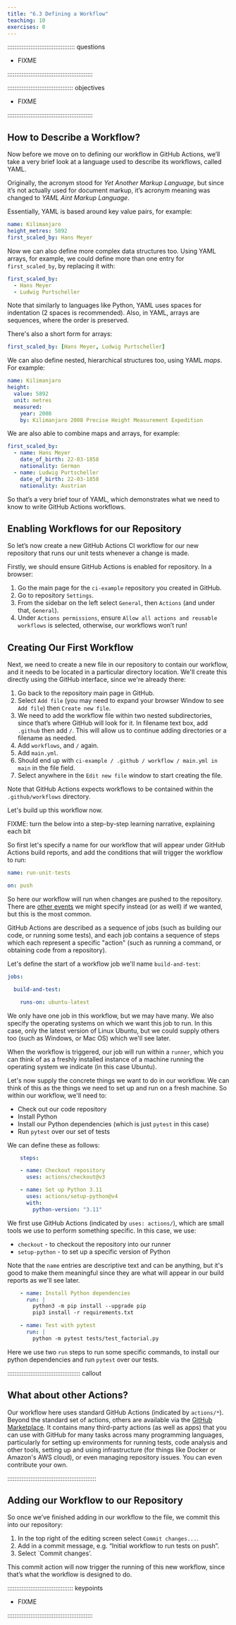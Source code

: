 ```yaml
---
title: "6.3 Defining a Workflow"
teaching: 10
exercises: 0
---
```


:::::::::::::::::::::::::::::::::::::: questions 

- FIXME

::::::::::::::::::::::::::::::::::::::::::::::::

::::::::::::::::::::::::::::::::::::: objectives

- FIXME

::::::::::::::::::::::::::::::::::::::::::::::::

## How to Describe a Workflow?

Now before we move on to defining our workflow in GitHub Actions,
we’ll take a very brief look at a language used to describe its workflows,
called YAML.

Originally, the acronym stood for *Yet Another Markup Language*,
but since it’s not actually used for document markup,
it’s acronym meaning was changed to *YAML Aint Markup Language*.

Essentially, YAML is based around key value pairs, for example:

```yaml
name: Kilimanjaro
height_metres: 5892
first_scaled_by: Hans Meyer
```

Now we can also define more complex data structures too.
Using YAML arrays, for example,
we could define more than one entry for `first_scaled_by`,
by replacing it with:

```yaml
first_scaled_by:
  - Hans Meyer
  - Ludwig Purtscheller
```

Note that similarly to languages like Python,
YAML uses spaces for indentation (2 spaces is recommended).
Also, in YAML, arrays are sequences,
where the order is preserved.

There's also a short form for arrays:

```yaml
first_scaled_by: [Hans Meyer, Ludwig Purtscheller]
```

We can also define nested, hierarchical structures too, using YAML *maps*.
For example:

```yaml
name: Kilimanjaro
height:
  value: 5892
  unit: metres
  measured:
    year: 2008
    by: Kilimanjaro 2008 Precise Height Measurement Expedition
```

We are also able to combine maps and arrays,
for example:

```yaml
first_scaled_by:
  - name: Hans Meyer
    date_of_birth: 22-03-1858
    nationality: German
  - name: Ludwig Purtscheller
    date_of_birth: 22-03-1858
    nationality: Austrian
```

So that’s a very brief tour of YAML,
which demonstrates what we need to know to write GitHub Actions workflows.

## Enabling Workflows for our Repository

So let’s now create a new GitHub Actions CI workflow for our new repository that runs our unit tests whenever a change is made.

Firstly, we should ensure GitHub Actions is enabled for repository.
In a browser:

1. Go the main page for the `ci-example` repository you created in GitHub.
1. Go to repository `Settings`.
1. From the sidebar on the left select `General`, then `Actions` (and under that, `General`).
1. Under `Actions permissions`, ensure `Allow all actions and reusable workflows` is selected,
otherwise, our workflows won’t run!

## Creating Our First Workflow

Next, we need to create a new file in our repository to contain our workflow,
and it needs to be located in a particular directory location.
We'll create this directly using the GitHub interface,
since we're already there:

1. Go back to the repository main page in GitHub.
1. Select `Add file` (you may need to expand your browser Window to see `Add file`) then `Create new file`.
1. We need to add the workflow file within two nested subdirectories,
since that’s where GitHub will look for it.
In filename text box, add `.github` then add `/`.
This will allow us to continue adding directories or a filename as needed.
1. Add `workflows`, and `/` again.
1. Add `main.yml`.
1. Should end up with `ci-example / .github / workflow / main.yml in main` in the file field.
1. Select anywhere in the `Edit new file` window to start creating the file.

Note that GitHub Actions expects workflows to be contained within the `.github/workflows` directory.

Let's build up this workflow now.

FIXME: turn the below into a step-by-step learning narrative, explaining each bit

So first let's specify a name for our workflow that will appear under GitHub Actions build reports,
and add the conditions that will trigger the workflow to run:

```yaml
name: run-unit-tests

on: push
```

So here our workflow will run when changes are pushed to the repository.
There are [other events](https://docs.github.com/en/actions/writing-workflows/choosing-when-your-workflow-runs/events-that-trigger-workflows) we might specify instead (or as well) if we wanted,
but this is the most common.

GitHub Actions are described as a sequence of jobs (such as building our code, or running some tests),
and each job contains a sequence of steps
which each represent a specific "action" (such as running a command, or obtaining code from a repository).

Let's define the start of a workflow job we'll name `build-and-test`:

```yaml
jobs:

  build-and-test:

    runs-on: ubuntu-latest
```

We only have one job in this workflow,
but we may have many.
We also specify the operating systems on which we want this job to run.
In this case, only the latest version of Linux Ubuntu,
but we could supply others too (such as Windows, or Mac OS) which we'll see later.

When the workflow is triggered,
our job will run within a `runner`,
which you can think of as a freshly installed instance of a machine running the operating system we indicate (in this case Ubuntu).

Let's now supply the concrete things we want to do in our workflow.
We can think of this as the things we need to set up and run on a fresh machine.
So within our workflow, we'll need to:

- Check out our code repository
- Install Python
- Install our Python dependencies (which is just `pytest` in this case)
- Run `pytest` over our set of tests

We can define these as follows:

```yaml
    steps:

    - name: Checkout repository
      uses: actions/checkout@v3

    - name: Set up Python 3.11
      uses: actions/setup-python@v4
      with:
        python-version: "3.11"
```

We first use GitHub Actions (indicated by `uses: actions/`),
which are small tools we use to perform something specific.
In this case, we use:

- `checkout` - to checkout the repository into our runner
- `setup-python` - to set up a specific version of Python

Note that the `name` entries are descriptive text and can be anything,
but it's good to make them meaningful since they are what will appear in our build reports as we'll see later.

```yaml
    - name: Install Python dependencies
      run: |
        python3 -m pip install --upgrade pip
        pip3 install -r requirements.txt

    - name: Test with pytest
      run: |
        python -m pytest tests/test_factorial.py
```

Here we use two `run` steps to run some specific commands,
to install our python dependencies and run `pytest` over our tests.

:::::::::::::::::::::::::::::::::::::::::  callout

## What about other Actions?

Our workflow here uses standard GitHub Actions (indicated by `actions/*`).
Beyond the standard set of actions,
others are available via the
[GitHub Marketplace](https://docs.github.com/en/developers/github-marketplace/github-marketplace-overview).
It contains many third-party actions (as well as apps)
that you can use with GitHub for many tasks across many programming languages,
particularly for setting up environments for running tests,
code analysis and other tools,
setting up and using infrastructure (for things like Docker or Amazon's AWS cloud),
or even managing repository issues.
You can even contribute your own.

::::::::::::::::::::::::::::::::::::::::::::::::::

## Adding our Workflow to our Repository

So once we’ve finished adding in our workflow to the file,
we commit this into our repository:

1. In the top right of the editing screen select `Commit changes...`.
1. Add in a commit message, e.g. “Initial workflow to run tests on push”.
1. Select `Commit changes’.

This commit action will now trigger the running of this new workflow,
since that’s what the workflow is designed to do.

::::::::::::::::::::::::::::::::::::: keypoints 

- FIXME

::::::::::::::::::::::::::::::::::::::::::::::::
